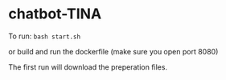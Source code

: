 # chatbot-TINA

To run:
`bash start.sh`

or build and run the dockerfile (make sure you open port 8080)

The first run will download the preperation files.
